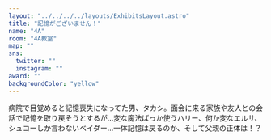 ```yaml
---
layout: "../../../../layouts/ExhibitsLayout.astro"
title: "記憶がございません！"
name: "4A"
room: "4A教室"
map: ""
sns:
  twitter: ""
  instagram: ""
award: ""
backgroundColor: "yellow"
---
```


病院で目覚めると記憶喪失になってた男、タカシ。面会に来る家族や友人との会話で記憶を取り戻そうとするが…変な魔法ばっか使うハリー、何か変なエルサ、シュコーしか言わないベイダー…一体記憶は戻るのか、そして父親の正体は！？

